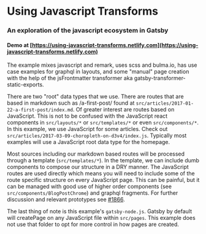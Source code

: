 # Using Javascript Transforms
### An exploration of the javascript ecosystem in Gatsby
#### Demo at [https://using-javascript-transforms.netlify.com](https://using-javascript-transforms.netlify.com)

The example mixes javascript and remark, uses scss and bulma.io, has use case examples for graphql in layouts, and some "manual" page creation with the help of the jsFrontmatter transformer aka gatsby-transformer-static-exports.

There are two "root" data types that we use. There are routes that are based in markdown such as /a-first-post/ found at `src/articles/2017-01-22-a-first-post/index.md`. Of greater interest are routes based on JavaScript. This is not to be confused with the JavaScript react components in `src/layouts/*` or `src/templates/*` or even `src/components/*`. In this example, we use JavaScript for some articles. Check out `src/articles/2017-03-09-choropleth-on-d3v4/index.js`. Typically most examples will use a JavaScript root data type for the homepage.

Most sources including our markdown based routes will be processed through a template (`src/templates/*`). In the template, we can include dumb components to compose our structure in a DRY manner. The JavaScript routes are used directly which means you will need to include some of the route specific structure on every JavaScript page. This can be painful, but it can be managed with good use of higher order components (see `src/components/BlogPostChrome`) and graphql fragments. For further discussion and relevant prototypes see [#1866](https://github.com/gatsbyjs/gatsby/issues/1866).

The last thing of note is this example's `gatsby-node.js`. Gatsby by default will createPage on any JavaScript file within `src/pages`. This example does not use that folder to opt for more control in how pages are created.

